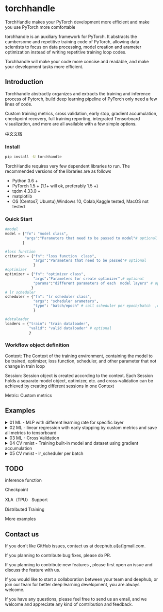 # torchhandle

TorchHandle makes your PyTorch development more efficient and make you use PyTorch more comfortable

torchhandle is an auxiliary framework for PyTorch. It abstracts the cumbersome and repetitive training code of PyTorch, allowing data scientists to focus on data processing, model creation and arameter optimization instead of writing repetitive training loop codes.

Torchhandle will make your code  more concise and readable, and make your development tasks more efficient.

## Introduction
Torchhandle abstractly organizes and extracts the training and inference process of Pytorch, build  deep learning pipeline of PyTorch only need a few lines of code.

Custom training metrics, cross validation, early stop, gradient accumulation, checkpoint recovery, full training reporting, integrated Tensorboard visualization, and more are all available with a few simple options.

[中文文档](docs/zh-cn/)

### Install

```bash
pip install -U torchhandle
```


TorchHandle requires very few dependent libraries to run. The recommended versions of the libraries are as follows

- Python 3.6 +
- PyTorch 1.5 + (1.1+ will ok, preferably 1.5 +)
- tqdm 4.33.0 +
- matplotlib
- OS (Centos7, Ubuntu),Windows 10, Colab,Kaggle tested, MacOS not tested

### Quick Start 
```python
#model
model = {"fn": "model class",
         "args":"Parameters that need to be passed to model"# optional
        } 

#loss function
criterion = {"fn": "loss function  class",
             "args":"Parameters that need to be passed"# optional
             }
#optimizer
optimizer = {"fn": "optimizer class",
             "args":"Parameters for create optimizer",# optional
             "params":"different parameters of each  model layers" # optional  see example 01
            }
# lr scheduler
scheduler = {"fn": "lr scheduler class",
             "args": "scheduler arameters",
             "type": "batch/epoch" # call scheduler per epoch/batch  ,default epoch
             }

#dataloader
loaders = {"train": "train dataloader",  
           "valid": "valid dataloader" # optional 
           }
```

### Workflow object definition

Context: The Context of the training environment, containing the model to be trained, optimizer, loss function, scheduler, and other parameter that not change in train loop

Session: Session object is created according to the context. Each Session holds a separate model object, optimizer, etc. and cross-validation can be achieved by creating different sessions in  one Context

Metric: Custom metrics

## Examples

<details>
<summary>01 ML - MLP with different learning rate for specific layer</summary>
<p>

```python

from collections import OrderedDict
import torch
from torchhandle.workflow import BaseContext


class Net(torch.nn.Module):
    def __init__(self, ):
        super().__init__()
        self.layer = torch.nn.Sequential(OrderedDict([
            ('l1', torch.nn.Linear(10, 20)),
            ('a1', torch.nn.ReLU()),
            ('l2', torch.nn.Linear(20, 10)),
            ('a2', torch.nn.ReLU()),
            ('l3', torch.nn.Linear(10, 1))
        ]))

    def forward(self, x):
        x = self.layer(x)
        return x
    
num_samples, num_features = int(1e4), int(1e1)
X, Y = torch.rand(num_samples, num_features), torch.rand(num_samples)
dataset = torch.utils.data.TensorDataset(X, Y)
trn_loader = torch.utils.data.DataLoader(dataset, batch_size=64, num_workers=0, shuffle=True)
loaders = {"train": trn_loader, "valid": trn_loader}
device = 'cuda' if torch.cuda.is_available() else 'cpu'

model = {"fn": Net}
criterion = {"fn": torch.nn.MSELoss}
optimizer = {"fn": torch.optim.Adam,
             "args": {"lr": 0.1},
             "params": {"layer.l1.weight": {"lr": 0.01},
                        "layer.l1.bias": {"lr": 0.02}}
             }
scheduler = {"fn": torch.optim.lr_scheduler.StepLR,
             "args": {"step_size": 2, "gamma": 0.9}
             }

c = BaseContext(model=model,
                criterion=criterion,
                optimizer=optimizer,
                scheduler=scheduler,
                context_tag="ex01")
train = c.make_train_session(device, dataloader=loaders)
train.train(epochs=10)
```
</p>
</details>

<details>
<summary>02 ML - linear regression with early stopping by custom metrics and save all metrics to tensorboard</summary>
<p>

```python

import torch

from torchhandle.workflow import BaseContext,Metric

import math


class C1(BaseContext):
    def init_state_fn(self):
        state=super().init_state_fn()
        state.es_current_step=0
        state.es_metric=1000
        return state

    def early_stopping_fn(self,session):
        """
        return true to stop
        """
        es_steps = 5
        valid_loss = session.epoch_metric["valid_loss"]
        session.state.es_current_step=session.state.es_current_step+1
        if valid_loss < session.state.es_metric:
            session.state.es_metric=valid_loss
            session.state.es_current_step=0
        elif session.state.es_current_step >= es_steps:
            return True

        return False

class RMSE(Metric):

    def calculate(self, session) -> list:
        rmse = math.sqrt(session.state.loss)
        return [rmse]

    @property
    def name(self) -> list:
        return ["RMSE"]

    @property
    def best(self) -> list:
        return ["min"]

num_samples, num_features = int(1e4), int(1e1)
X, Y = torch.rand(num_samples, num_features), torch.rand(num_samples)
dataset = torch.utils.data.TensorDataset(X, Y)
trn_loader = torch.utils.data.DataLoader(dataset, batch_size=64, num_workers=0,shuffle=True)
val_loader = torch.utils.data.DataLoader(dataset, batch_size=128, num_workers=0)
loaders = {"train": trn_loader, "valid": val_loader}

device = 'cuda' if torch.cuda.is_available() else 'cpu'
model = {"fn": torch.nn.Linear,
         "args": {"in_features": 10, "out_features": 1}
         }
criterion = {"fn": torch.nn.MSELoss
             }
optimizer = {"fn": torch.optim.Adam
             }
metric_fn = [RMSE()]
c = C1(model=model,
                criterion=criterion,
                optimizer=optimizer,
                metric_fn=metric_fn,
                output_dir="./outputs",
                logging_file="output.log",
                context_tag="ex02")
train = c.make_train_session(device, dataloader=loaders)
train.train(epochs=100)
print("this line was not write to log file")
```
</p>
</details>

<details>
<summary>03 ML - Cross Validation </summary>
<p>

```python

import torch
from torchhandle.workflow import BaseContext


num_samples, num_features = int(1e4), int(1e1)

X, Y = torch.rand(num_samples, num_features), torch.rand(num_samples)
dataset = torch.utils.data.TensorDataset(X, Y)
device = 'cuda' if torch.cuda.is_available() else 'cpu'
model = {"fn": torch.nn.Linear,
         "args": {"in_features": 10, "out_features": 1}
         }
criterion = {"fn": torch.nn.MSELoss
             }
optimizer = {"fn": torch.optim.Adam
             }
scheduler = {"fn": torch.optim.lr_scheduler.StepLR,
             "args": {"step_size": 2, "gamma": 0.9}
             }
c = BaseContext(model=model,
                criterion=criterion,
                optimizer=optimizer,
                scheduler=scheduler,
                output_dir="./outputs",
                logging_file="log.txt",
                context_tag="ex03")
for i in range(5):
    # use all data just for  for demo , not actual Kford
    trn_loader = torch.utils.data.DataLoader(dataset, batch_size=64, num_workers=0,shuffle=True)
    val_loader = torch.utils.data.DataLoader(dataset, batch_size=128, num_workers=0)
    loaders = {"train": trn_loader, "valid": val_loader}

    session=c.make_train_session(device,dataloader=loaders,fold_tag=i)
    session.train(10)
```

</p>
</details>

<details>
<summary>04 CV mnist - Training built-in model and dataset using gradient accumulation</summary>
<p>

```python

import torch

from torchvision import datasets, transforms,models
from torchhandle.workflow import BaseContext,Metric


class Model(torch.nn.Module):

    def __init__(self):
        super(Model, self).__init__()
        self.conv1 = torch.nn.Conv2d(1, 3, kernel_size=1)
        self.resnet18=models.resnet18(pretrained=False,num_classes=10)


    def forward(self, x):
        x = self.conv1(x)
        x= self.resnet18(x)
        return x
class ACCU(Metric):
    @property
    def name(self):
        return ["accuracy","fake_metric"]

    @property
    def best(self):
        return ["max","min"]

    def calculate(self,session):
        pred = session.state.output_batch.detach().cpu()
        targets = session.state.target_batch
        pred = torch.argmax(pred, 1)
        correct = (pred == targets).sum().float()
        total = len(targets)
        return [(correct/total).item(),session.state.current_epoch]


transform = transforms.Compose([transforms.ToTensor(),
                                transforms.Normalize(mean=[0.5], std=[0.5])])
data_train = datasets.MNIST(root="./data/",
                            transform=transform,
                            train=True,
                            download=True)

data_test = datasets.MNIST(root="./data/",
                           transform=transform,
                           train=False)
trn_loader = torch.utils.data.DataLoader(data_train, batch_size=256, num_workers=0,shuffle=True)
val_loader = torch.utils.data.DataLoader(data_test, batch_size=512, num_workers=0)
loaders = {"train": trn_loader, "valid": val_loader}
model = {"fn": Model
         }
device = 'cuda' if torch.cuda.is_available() else 'cpu'
criterion = {"fn": torch.nn.CrossEntropyLoss
             }
optimizer = {"fn": torch.optim.Adam
             }
scheduler = {"fn": torch.optim.lr_scheduler.StepLR,
             "args": {"step_size": 2, "gamma": 0.9}
             }
c = BaseContext(model=model,
                criterion=criterion,
                optimizer=optimizer,
                scheduler=scheduler,
                metric_fn=[ACCU()],
                output_dir="./outputs",
                progress=20,
                ga_step_size=4,
                context_tag="ex04")
session=c.make_train_session(device,loaders)
session.train(10)



```

</p>
</details>

<details>
<summary>05 CV mnist - lr_scheduler per batch  </summary>
<p>

```python

import torch

from torchvision import datasets, transforms,models
from torchhandle.workflow import BaseContext
class Model(torch.nn.Module):

    def __init__(self):
        super(Model, self).__init__()
        self.conv1 = torch.nn.Conv2d(1, 3, kernel_size=1)
        self.resnet18=models.resnet18(pretrained=False,num_classes=10)


    def forward(self, x):
        x = self.conv1(x)
        x= self.resnet18(x)
        return x

class C1(BaseContext):
    # custom scheduler step for pass epoch
    def scheduler_step_fn(self,session):
        epoch = session.state.current_epoch
        session.scheduler.step(epoch)

EPOCHS=10
transform = transforms.Compose([transforms.ToTensor(),
                                transforms.Normalize(mean=[0.5], std=[0.5])])
data_train = datasets.MNIST(root="./data/",
                            transform=transform,
                            train=True,
                            download=True)

trn_loader = torch.utils.data.DataLoader(data_train, batch_size=256, num_workers=0,shuffle=True)
device = 'cuda' if torch.cuda.is_available() else 'cpu'
model = {"fn": Model
             }
optimizer = {"fn": torch.optim.Adam
             }
scheduler = {"fn": torch.optim.lr_scheduler.CosineAnnealingWarmRestarts,
             "args": {"T_0": EPOCHS // 3, "T_mult": 1,"eta_min":0,"last_epoch":-1},
             "type" : "batch"
             }
criterion = {"fn": torch.nn.CrossEntropyLoss}
c = C1(model=model,
                criterion=criterion,
                optimizer=optimizer,
                scheduler=scheduler,
                context_tag="ex05",
                output_dir="./outputs",
                ga_steps=4)
session = c.make_train_session(device, {"train": trn_loader})
session.train(EPOCHS)

```

</p>
</details>

## TODO

inference function

Checkpoint 

XLA（TPU） Support

Distributed Training

More examples

## Contact us
If you don't like GitHub issues, contact us at deephub.ai[at]gmail.com.

If you planning to contribute  bug fixes, please do PR.

If you planning to contribute new  features , please first open an issue and discuss the feature with us.

If you would like to start a collaboration between your team and deephub, or join our team for better deep learning development, you are always welcome.

If you have any questions, please feel free to send us an email, and we welcome and appreciate any kind of contribution and feedback.